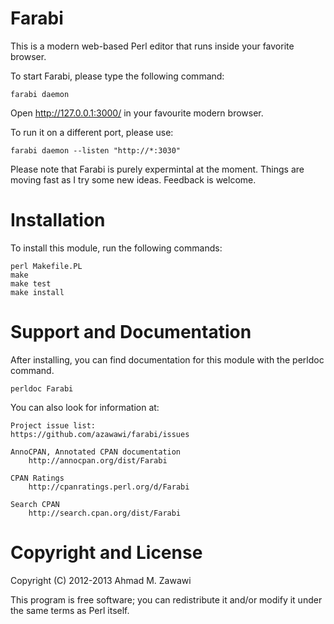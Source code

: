 Farabi
======

This is a modern web-based Perl editor that runs inside your favorite browser.

To start Farabi, please type the following command:

    farabi daemon

Open http://127.0.0.1:3000/ in your favourite modern browser.


To run it on a different port, please use:

    farabi daemon --listen "http://*:3030"

Please note that Farabi is purely expermintal at the moment. Things are moving fast
as I try some new ideas. Feedback is welcome.

Installation
============

To install this module, run the following commands:

    perl Makefile.PL
    make
    make test
    make install

Support and Documentation
=========================

After installing, you can find documentation for this module with the
perldoc command.

    perldoc Farabi

You can also look for information at:

    Project issue list:
	https://github.com/azawawi/farabi/issues

    AnnoCPAN, Annotated CPAN documentation
        http://annocpan.org/dist/Farabi

    CPAN Ratings
        http://cpanratings.perl.org/d/Farabi

    Search CPAN
        http://search.cpan.org/dist/Farabi

Copyright and License
=====================

Copyright (C) 2012-2013 Ahmad M. Zawawi

This program is free software; you can redistribute it and/or modify it
under the same terms as Perl itself.
